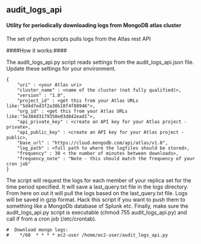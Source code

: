 ##  audit_logs_api ##

#### Utility for periodically downloading logs from MongoDB atlas cluster ####

The set of python scripts pulls logs from the Atlas rest API

####How it works:####

The audit_logs_api.py script reads settings from the audit_logs_api.json file. Update these settings for your environment.
```
{
    "uri" : <your Atlas uri>
    "cluster_name" : <name of the cluster (not fully qualified)>,
    "version" : "1.0",
    "project_id" : <get this from your Atlas URLs like:"5d4d7ed3f2a30b18f4f88946">,
    "org_id" : <get this from your Atlas URLs like:"5e384d3179358e03d842ead1">,
    "api_private_key" : <create an API key for your Atlas project - private>,
    "api_public_key" : <create an API key for your Atlas project - public>,
    "base_url" : "https://cloud.mongodb.com/api/atlas/v1.0",
    "log_path" : <full path to where the logfiles should be stored>,
    "frequency" : 30 < the number of minutes between downloads>,
    "frequency_note" : "Note - this should match the frequency of your cron job"
}
```
The script will request the logs for each member of your replica set for the time period specified.  It will save a last_query.txt file in the logs directory.  From here on out it will pull the logs based on the last_query.txt file.
Logs will be saved in gzip format.  Hack this script if you want to push them to something like a MongoDb database of Splunk etc.
Finally, make sure the audit_logs_api.py script is executable (chmod 755 audit_logs_api.py) and call if from a cron job (/etc/crontab).
```
#  Download mongo logs:
#    */60  * * * * ec2-user /home/ec2-user/audit_logs_api.py
```
